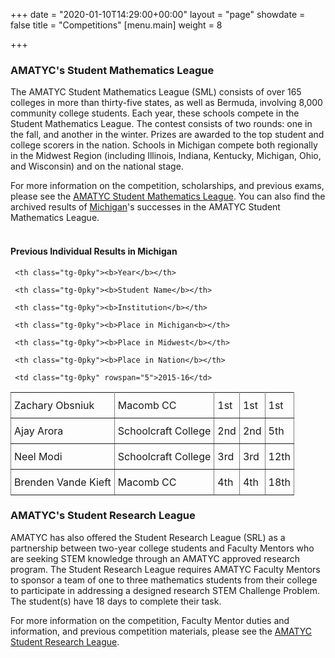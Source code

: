 +++
date = "2020-01-10T14:29:00+00:00"
layout = "page"
showdate = false
title = "Competitions"
[menu.main]
weight = 8

+++
### AMATYC's Student Mathematics League

The AMATYC Student Mathematics League (SML) consists of over 165 colleges in more than thirty-five states, as well as Bermuda, involving 8,000 community college students. Each year, these schools compete in the Student Mathematics League. The contest consists of two rounds: one in the fall, and another in the winter. Prizes are awarded to the top student and college scorers in the nation. Schools in Michigan compete both regionally in the Midwest Region (including Illinois, Indiana, Kentucky, Michigan, Ohio, and Wisconsin) and on the national stage.

For more information on the competition, scholarships, and previous exams, please see the [AMATYC Student Mathematics League](http://www.amatyc.org/?page=StudentMathLeague). You can also find the archived results of [Michigan](/uploads/SMLResultsUpdate9.20.15.pdf)'s successes in the AMATYC Student Mathematics League.</br><br>

#### Previous Individual Results in Michigan

<style type="text/css">

.tg  {border-collapse:collapse;border-spacing:0;}

.tg td{padding:10px 5px;border-style:solid;border-width:1px;overflow:hidden;word-break:normal;border-color:black;}

.tg th{font-weight:normal;padding:10px 5px;border-style:solid;border-width:1px;overflow:hidden;word-break:normal;border-color:black;}

.tg .tg-0pky{border-color:inherit;text-align:left;vertical-align:top}

</style>

<table class="tg">
     
<tr>
     
     <th class="tg-0pky"><b>Year</b></th>
     
     <th class="tg-0pky"><b>Student Name</b></th>
     
     <th class="tg-0pky"><b>Institution</b></th>
     
     <th class="tg-0pky"><b>Place in Michigan<b></th>
     
     <th class="tg-0pky"><b>Place in Midwest</b></th>
     
     <th class="tg-0pky"><b>Place in Nation</b></th>
     
</tr>

<tr>
     
     <td class="tg-0pky" rowspan="5">2015-16</td>
     
</tr>

<tr>
     <td class="tg-0pky">Zachary Obsniuk</td>
     <td class="tg-0pky">Macomb CC</td>
     <td class="tg-0pky">1st</td>
     <td class="tg-0pky">1st</td>
     <td class="tg-0pky">1st</td>
</tr>

<tr>
     <td class="tg-0pky">Ajay Arora</td>
     <td class="tg-0pky">Schoolcraft College</td>
     <td class="tg-0pky">2nd</td>
     <td class="tg-0pky">2nd</td>
     <td class="tg-0pky">5th</td>
</tr>

<tr>
     <td class="tg-0pky">Neel Modi</td>
     <td class="tg-0pky">Schoolcraft College</td>
     <td class="tg-0pky">3rd</td>
     <td class="tg-0pky">3rd</td>
     <td class="tg-0pky">12th</td>
</tr>

<tr>
     <td class="tg-0pky">Brenden Vande Kieft</td>
     <td class="tg-0pky">Macomb CC</td>
     <td class="tg-0pky">4th</td>
     <td class="tg-0pky">4th</td>
     <td class="tg-0pky">18th</td>
</tr>
    
</table>


### AMATYC's Student Research League

AMATYC has also offered the Student Research League (SRL) as a partnership between two-year college students and Faculty Mentors who are seeking STEM knowledge through an AMATYC approved research program. The Student Research League requires AMATYC Faculty Mentors to sponsor a team of one to three mathematics students from their college to participate in addressing a designed research STEM Challenge Problem. The student(s) have 18 days to complete their task.

For more information on the competition, Faculty Mentor duties and information, and previous competition materials, please see the [AMATYC Student Research League](https://amatyc.site-ym.com/page/StudentResLeague).
